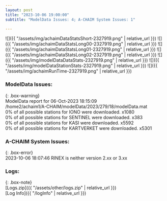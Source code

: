 ```yaml
---
layout: post
title: "2023-10-06 19:00:00"
subtitle: "ModelData Issues: 4; A-CHAIM System Issues: 1"

---
```


![]({{ "/assets/img/achaimDataStatsShort-2327919.png" | relative_url }})
![]({{ "/assets/img/achaimDataStatsLong00-2327919.png" | relative_url }})
![]({{ "/assets/img/achaimDataStatsLong01-2327919.png" | relative_url }})
![]({{ "/assets/img/achaimDataStatsLong02-2327919.png" | relative_url }})
![]({{ "/assets/img/modelDataDataStats-2327919.png" | relative_url }})
![]({{ "/assets/img/modelDataStationStats-2327919.png" | relative_url }})
![]({{ "/assets/img/achaimRunTime-2327919.png" | relative_url }})


### ModelData Issues:  
  
{: .box-warning}  
 ModelData report for 06-Oct-2023 18:15:09   
 /home2/achaim1/A-CHAIM/modelData/2023/279/18/modelData.mat   
 0% of all possible stations for IONO were downloaded. x1080   
 0% of all possible stations for SENTINEL were downloaded. x383   
 0% of all possible stations for KASI were downloaded. x5592   
 0% of all possible stations for KARTVERKET were downloaded. x5301   
  
### A-CHAIM System Issues:  
  
{: .box-error}  
2023-10-06 18:07:46 RINEX is neither version 2.xx or 3.xx  

### Logs:  
  
{: .box-note}  
[Logs.zip]({{ "/assets/other/logs.zip" | relative_url }})  
[Log Info]({{ "/logInfo" | relative_url }})  
